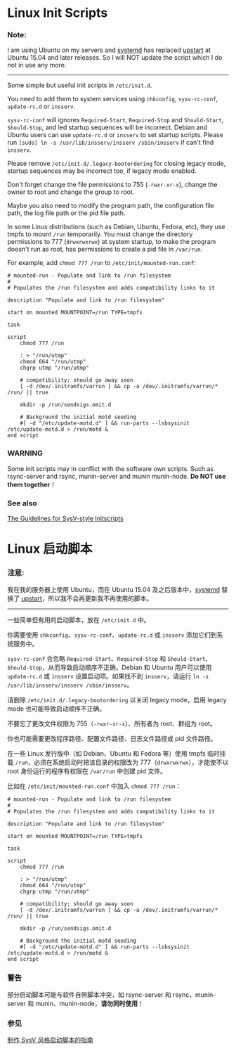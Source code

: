 Linux Init Scripts
====================

### Note:

I am using Ubuntu on my servers and [systemd](http://www.freedesktop.org/wiki/Software/systemd/) has replaced [upstart](http://upstart.ubuntu.com) at Ubuntu 15.04 and later releases. So I will NOT update the script which I do not in use any more.

--------------------

Some simple but useful init scripts in `/etc/init.d`.

You need to add them to system services using `chkconfig`, `sysv-rc-conf`, `update-rc.d` or `insserv`.

`sysv-rc-conf` will ignores `Required-Start`, `Required-Stop` and `Should-Start`, `Should-Stop`, and led startup sequences will be incorrect. Debian and Ubuntu users can use `update-rc.d` or `insserv` to set startup scripts. Please run `[sudo] ln -s /usr/lib/insserv/insserv /sbin/insserv` if can't find `insserv`.

Please remove `/etc/init.d/.legacy-bootordering` for closing legacy mode, startup sequences may be incorrect too, if legacy mode enabled.

Don't forget change the file permissions to 755 (`-rwxr-xr-x`), change the owner to root and change the group to root.

Maybe you also need to modify the program path, the configuration file path, the log file path or the pid file path.

In some Linux distributions (such as Debian, Ubuntu, Fedora, etc), they use tmpfs to mount `/run` temporarily. You must change the directory permissions to 777 (`drwxrwxrwx`) at system startup, to make the program doesn't run as root, has permissions to create a pid file in `/var/run`.

For example, add `chmod 777 /run` to `/etc/init/mounted-run.conf`:

```shell
# mounted-run - Populate and link to /run filesystem
#
# Populates the /run filesystem and adds compatibility links to it

description "Populate and link to /run filesystem"

start on mounted MOUNTPOINT=/run TYPE=tmpfs

task

script
    chmod 777 /run

    : > "/run/utmp"
    chmod 664 "/run/utmp"
    chgrp utmp "/run/utmp"

    # compatibility; should go away soon
    [ -d /dev/.initramfs/varrun ] && cp -a /dev/.initramfs/varrun/* /run/ || true

    mkdir -p /run/sendsigs.omit.d

    # Background the initial motd seeding
    #[ -d "/etc/update-motd.d" ] && run-parts --lsbsysinit /etc/update-motd.d > /run/motd &
end script
```

### WARNING

Some init scripts may in conflict with the software own scripts. Such as rsync-server and rsync, munin-server and munin munin-node. **Do NOT use them together**！

### See also

[The Guidelines for SysV-style Initscripts](https://en.opensuse.org/openSUSE:Packaging_init_scripts)


Linux 启动脚本
=============

### 注意:

我在我的服务器上使用 Ubuntu，而在 Ubuntu 15.04 及之后版本中，[systemd](http://www.freedesktop.org/wiki/Software/systemd/) 替换了 [upstart](http://upstart.ubuntu.com)，所以我不会再更新我不再使用的脚本。

--------------------

一些简单但有用的启动脚本，放在 `/etc/init.d` 中。

你需要使用 `chkconfig`、`sysv-rc-conf`、`update-rc.d` 或 `insserv` 添加它们到系统服务中。

`sysv-rc-conf` 会忽略 `Required-Start`、`Required-Stop` 和 `Should-Start`、`Should-Stop`，从而导致启动顺序不正确，Debian 和 Ubuntu 用户可以使用 `update-rc.d` 或 `insserv` 设置启动项。如果找不到 `insserv`，请运行 `ln -s /usr/lib/insserv/insserv /sbin/insserv`。

请删除 `/etc/init.d/.legacy-bootordering` 以关闭 legacy mode，启用 legacy mode 也可能导致启动顺序不正确。

不要忘了更改文件权限为 755（`-rwxr-xr-x`）、所有者为 root、群组为 root。

你也可能需要更改程序路径、配置文件路径、日志文件路径或 pid 文件路径。

在一些 Linux 发行版中（如 Debian、Ubuntu 和 Fedora 等）使用 tmpfs 临时挂载 `/run`，必须在系统启动时把该目录的权限改为 777（`drwxrwxrwx`），才能使不以 root 身份运行的程序有权限在 `/var/run` 中创建 pid 文件。

比如在 `/etc/init/mounted-run.conf` 中加入 `chmod 777 /run`：

```shell
# mounted-run - Populate and link to /run filesystem
#
# Populates the /run filesystem and adds compatibility links to it

description "Populate and link to /run filesystem"

start on mounted MOUNTPOINT=/run TYPE=tmpfs

task

script
    chmod 777 /run

    : > "/run/utmp"
    chmod 664 "/run/utmp"
    chgrp utmp "/run/utmp"

    # compatibility; should go away soon
    [ -d /dev/.initramfs/varrun ] && cp -a /dev/.initramfs/varrun/* /run/ || true

    mkdir -p /run/sendsigs.omit.d

    # Background the initial motd seeding
    #[ -d "/etc/update-motd.d" ] && run-parts --lsbsysinit /etc/update-motd.d > /run/motd &
end script
```

### 警告

部分启动脚本可能与软件自带脚本冲突，如 rsync-server 和 rsync，munin-server 和 munin、munin-node，**请勿同时使用**！

### 参见

[制作 SysV 风格启动脚本的指南](https://zh.opensuse.org/openSUSE:Packaging_init_scripts)
